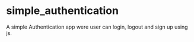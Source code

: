 # simple_authentication
A simple Authentication app were user can login, logout and sign up using js.
